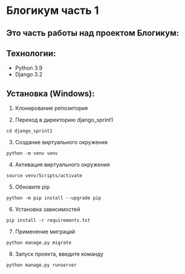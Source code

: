# Блогикум часть 1

## Это часть работы над проектом Блогикум:

## Технологии:

- Python 3.9
- Django 3.2

## Установка (Windows):

1. Клонирование репозитория

2. Переход в директорию django_sprint1

```
cd django_sprint1
```

3. Создание виртуального окружения

```
python -m venv venv
```

4. Активация виртуального окружения

```
source venv/Scripts/activate
```

5. Обновите pip

```
python -m pip install --upgrade pip
```

6. Установка зависимостей

```
pip install -r requirements.txt
```

7. Применение миграций

```
python manage.py migrate
```

8. Запуск проекта, введите команду

```
python manage.py runserver
```
